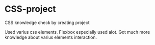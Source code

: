 # CSS-project
CSS knowledge check by creating project

Used varius css elements. Flexbox especially used alot. Got much more knowledge about varius elements interaction.